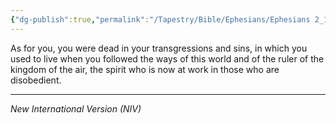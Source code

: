 ```yaml
---
{"dg-publish":true,"permalink":"/Tapestry/Bible/Ephesians/Ephesians 2_1-2/","title":"Ephesians 2:1-2","hide":true,"tags":["bible-verse","bible-verse"],"dgHomeLink":true,"dgShowLocalGraph":true,"dgEnableSearch":true}
---
```



As for you, you were dead in your transgressions and sins,  in which you used to live when you followed the ways of this world and of the ruler of the kingdom of the air, the spirit who is now at work in those who are disobedient.


---
*New International Version (NIV)*